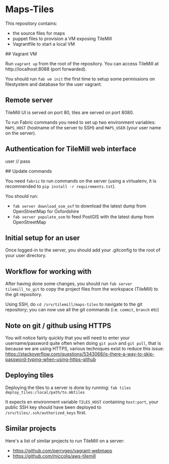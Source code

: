 # Maps-Tiles

This repository contains:
 * the source files for maps
 * puppet files to provision a VM exposing TileMill
 * Vagrantfile to start a local VM

## Vagrant VM

Run `vagrant up` from the root of the repository. You can access TileMill at http://localhost:8088 (port forwarded).

You should run `fab vm init` the first time to setup some permissions on filestystem and database for the user vagrant.

## Remote server

TileMill UI is served on port 80, tiles are served on port 8080.

To run Fabric commands you need to set up two environment variables: `MAPS_HOST` (hostname of the server to SSH) and `MAPS_USER` (your user name on the server).

## Authentication for TileMill web interface

user // pass

## Update commands

You need `fabric` to run commands on the server (using a virtualenv, it is recommended to `pip install -r requirements.txt`).

You should run:
 * `fab server download_osm_oxf` to download the latest dump from OpenStreetMap for Oxfordshire
 * `fab server populate_osm` to feed PostGIS with the latest dump from OpenStreetMap

## Initial setup for an user

Once logged-in to the server, you should add your .gitconfig to the root of your user directory.

## Workflow for working with

After having done some changes, you should run `fab server tilemill_to_git` to copy the project files from the workspace (TileMill) to the git repository.

Using SSH, do `cd /srv/tilemill/maps-tiles` to navigate to the git repository; you can now use all the git commands (i.e. `commit`, `branch` etc)

## Note on git / github using HTTPS

You will notice fairly quickly that you will need to enter your username/password quite often when doing `git push` and `git pull`, that is because
we are using HTTPS, various techniques exist to reduce this issue: https://stackoverflow.com/questions/5343068/is-there-a-way-to-skip-password-typing-when-using-https-github

## Deploying tiles

Deploying the tiles to a server is done by running: `fab tiles deploy_tiles:/local/path/to.mbtiles`

It expects en environment variable `TILES_HOST` containing `host:port`, your public SSH key should have been deployed to `/srv/tiles/.ssh/authorized_keys` first.

## Similar projects

Here's a list of similar projects to run TileMill on a server:
 * https://github.com/perrygeo/vagrant-webmaps
 * https://github.com/miccolis/aws-tilemill

